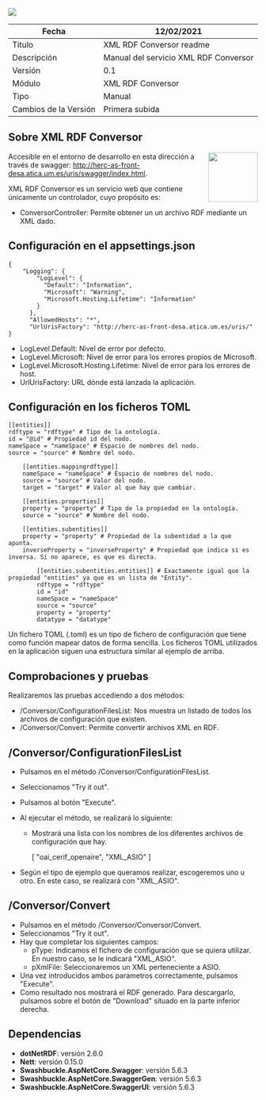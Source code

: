 ![](..//Docs/media/CabeceraDocumentosMD.png)

| Fecha         | 12/02/2021                                                   |
| ------------- | ------------------------------------------------------------ |
|Titulo|XML RDF Conversor readme| 
|Descripción|Manual del servicio XML RDF Conversor|
|Versión|0.1|
|Módulo|XML RDF Conversor|
|Tipo|Manual|
|Cambios de la Versión|Primera subida|

## Sobre XML RDF Conversor
[<img align="right" width="100px" src="https://dotnetfoundation.org/img/logo_big.svg" />](https://dotnetfoundation.org/projects?searchquery=IdentityServer&type=project)

Accesible en el entorno de desarrollo en esta dirección a través de swagger: http://herc-as-front-desa.atica.um.es/uris/swagger/index.html.

XML RDF Conversor es un servicio web que contiene únicamente un controlador, cuyo propósito es:
 - ConversorController: Permite obtener un un archivo RDF mediante un XML dado.

## Configuración en el appsettings.json

    { 
		"Logging": {
		    "LogLevel": {
		      "Default": "Information",
		      "Microsoft": "Warning",
		      "Microsoft.Hosting.Lifetime": "Information"
		    }
		  },
		  "AllowedHosts": "*",
		  "UrlUrisFactory": "http://herc-as-front-desa.atica.um.es/uris/"
    }
    
 - LogLevel.Default: Nivel de error por defecto.
 - LogLevel.Microsoft: Nivel de error para los errores propios de Microsoft.
 - LogLevel.Microsoft.Hosting.Lifetime: Nivel de error para los errores de host.
 - UrlUrisFactory: URL dónde está lanzada la aplicación.
 
## Configuración en los ficheros TOML
    
	[[entities]]
	rdftype = "rdftype" # Tipo de la ontología.
	id = "@id" # Propiedad id del nodo.
	nameSpace = "nameSpace" # Espacio de nombres del nodo.
	source = "source" # Nombre del nodo.
	
		[[entities.mappingrdftype]] 
		nameSpace = "nameSpace" # Espacio de nombres del nodo.
		source = "source" # Valor del nodo.
		target = "target" # Valor al que hay que cambiar.
		
		[[entities.properties]] 
		property = "property" # Tipo de la propiedad en la ontología.
		source = "source" # Nombre del nodo.
		
		[[entities.subentities]]
		property = "property" # Propiedad de la subentidad a la que apunta.
		inverseProperty = "inverseProperty" # Propiedad que indica si es inversa. Si no aparece, es que es directa.
		
			[[entities.subentities.entities]] # Exactamente igual que la propiedad "entities" ya que es un lista de "Entity".
			rdftype = "rdftype" 
			id = "id" 
			nameSpace = "nameSpace" 
			source = "source" 
			property = "property" 
			datatype = "datatype"
	
    
Un fichero TOML (.toml) es un tipo de fichero de configuración que tiene como función mapear datos de forma sencilla.
Los ficheros TOML utilizados en la aplicación siguen una estructura similar al ejemplo de arriba.

## Comprobaciones y pruebas

Realizaremos las pruebas accediendo a dos métodos:
- /Conversor/ConfigurationFilesList: Nos muestra un listado de todos los archivos de configuración que existen.
- /Conversor/Convert: Permite convertir archivos XML en RDF.

## /Conversor/ConfigurationFilesList    

- Pulsamos en el método /Conversor/ConfigurationFilesList.
- Seleccionamos "Try it out".
- Pulsamos al botón "Execute".
- Al ejecutar el método, se realizará lo siguiente:
	- Mostrará una lista con los nombres de los diferentes archivos de configuración que hay.
	
		[
		"oai_cerif_openaire", 
		"XML_ASIO"
		]
		
- Según el tipo de ejemplo que queramos realizar, escogeremos uno u otro. En este caso, se realizará con "XML_ASIO".

## /Conversor/Convert

- Pulsamos en el método /Conversor/Conversor/Convert.
- Seleccionamos "Try it out".
- Hay que completar los siguientes campos:
	- pType: Indicamos el fichero de configuración que se quiera utilizar. En nuestro caso, se le indicará "XML_ASIO".
	- pXmlFile: Seleccionaremos un XML perteneciente a ASIO. 
- Una vez introducidos ambos parametros correctamente, pulsamos "Execute".
- Como resultado nos mostrará el RDF generado. Para descargarlo, pulsamos sobre el botón de "Download" situado en la parte inferior derecha.

## Dependencias

- **dotNetRDF**: versión 2.6.0
- **Nett**: versión 0.15.0
- **Swashbuckle.AspNetCore.Swagger**: versión 5.6.3
- **Swashbuckle.AspNetCore.SwaggerGen**: versión 5.6.3
- **Swashbuckle.AspNetCore.SwaggerUI**: versión 5.6.3
